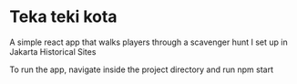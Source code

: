 # Teka teki kota
A simple react app that walks players through a scavenger hunt I set up in Jakarta Historical Sites


To run the app, navigate inside the project directory and run npm start
